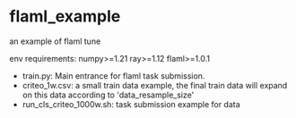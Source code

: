 # flaml_example
an example of flaml tune

env requirements:
numpy>=1.21
ray>=1.12
flaml>=1.0.1

- train.py: Main entrance for flaml task submission.
- criteo_1w.csv: a small train data example, the final train data will expand on this data according to 'data_resample_size'
- run_cls_criteo_1000w.sh: task submission example for data
